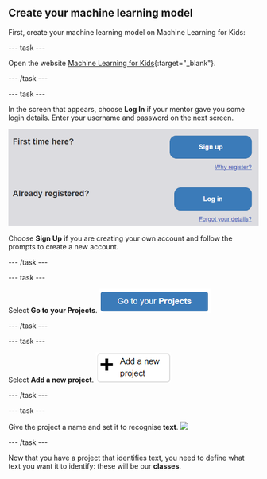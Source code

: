 ## Create your machine learning model

First, create your machine learning model on Machine Learning for Kids:

--- task ---

Open the website [Machine Learning for Kids](https://machinelearningforkids.co.uk/#!/login){:target="_blank"}.

--- /task ---

--- task ---

In the screen that appears, choose **Log In** if your mentor gave you some login details. Enter your username and password on the next screen.

![A picture of the blue log in button](images/singup_login.png)

Choose **Sign Up** if you are creating your own account and follow the prompts to create a new account.

--- /task ---

--- task ---

Select **Go to your Projects**.
![Image of the blue go to your projects button on machine learning for kids](images/go2projects.png)

--- /task ---

--- task ---

Select **Add a new project**.
![Image of a grey button which reads 'Go to your projects'](images/add_new_project.png)

--- /task ---

--- task ---

Give the project a name and set it to recognise **text**.
![](images/name_project.png)

--- /task ---

Now that you have a project that identifies text, you need to define what text you want it to identify: these will be our **classes**.